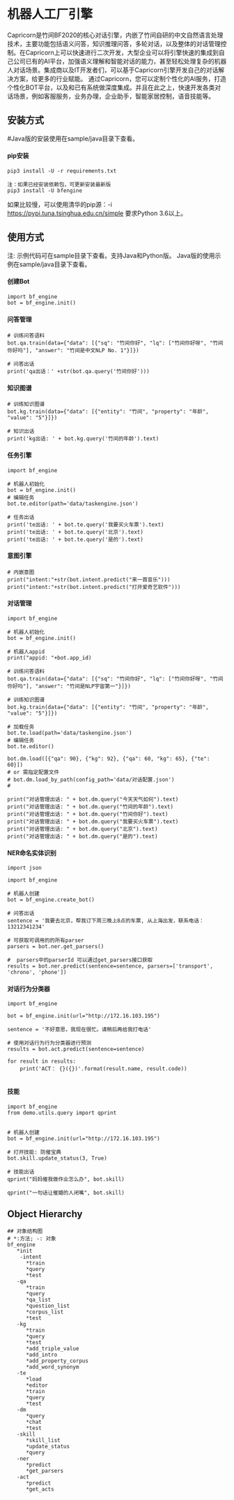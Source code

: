 # 机器人工厂引擎
Capricorn是竹间BF2020的核心对话引擎，内嵌了竹间自研的中文自然语言处理技术，主要功能包括语义问答，知识推理问答，多轮对话，以及整体的对话管理控制。在Capricorn上可以快速进行二次开发，大型企业可以将引擎快速的集成到自己公司已有的AI平台，加强语义理解和智能对话的能力，甚至轻松处理复杂的机器人对话场景。集成商以及IT开发者们，可以基于Capricorn引擎开发自己的对话解决方案，给更多的行业赋能。
通过Capricorn，您可以定制个性化的AI服务，打造个性化BOT平台，以及和已有系统做深度集成。并且在此之上，快速开发各类对话场景，例如客服服务，业务办理，企业助手，智能家居控制，语音技能等。

## 安装方式
#Java版的安装使用在sample/java目录下查看。
#### pip安装
```shell
pip3 install -U -r requirements.txt

注：如果已经安装依赖包，可更新安装最新版 
pip3 install -U bfengine

```
如果比较慢，可以使用清华的pip源：-i https://pypi.tuna.tsinghua.edu.cn/simple
要求Python 3.6以上。

## 使用方式
注: 示例代码可在sample目录下查看。支持Java和Python版。 Java版的使用示例在sample/java目录下查看。
####  创建Bot

```
import bf_engine
bot = bf_engine.init()
```

#### 问答管理
```
# 训练问答语料
bot.qa.train(data={"data": [{"sq": "竹间你好", "lq": ["竹间你好呀", "竹间你好吗"], "answer": "竹间是中文NLP No. 1"}]})

# 问答出话
print('qa出话：' +str(bot.qa.query('竹间你好')))
```

#### 知识图谱
```
# 训练知识图谱
bot.kg.train(data={"data": [{"entity": "竹间", "property": "年龄", "value": "5"}]})

# 知识出话
print('kg出话: ' + bot.kg.query('竹间的年龄').text)
```

#### 任务引擎

```
import bf_engine

# 机器人初始化
bot = bf_engine.init()
# 编辑任务
bot.te.editor(path='data/taskengine.json')

# 任务出话
print('te出话: ' + bot.te.query('我要买火车票').text)
print('te出话: ' + bot.te.query('北京').text)
print('te出话: ' + bot.te.query('是的').text)
```

#### 意图引擎

```
# 内嵌意图
print("intent:"+str(bot.intent.predict("来一首音乐")))
print("intent:"+str(bot.intent.predict("打开爱奇艺软件")))
```
#### 对话管理
```
import bf_engine

# 机器人初始化
bot = bf_engine.init()

# 机器人appid
print("appid: "+bot.app_id)

# 训练问答语料
bot.qa.train(data={"data": [{"sq": "竹间你好", "lq": ["竹间你好呀", "竹间你好吗"], "answer": "竹间是NLP宇宙第一"}]})

# 训练知识图谱
bot.kg.train(data={"data": [{"entity": "竹间", "property": "年龄", "value": "5"}]})

# 加载任务
bot.te.load(path='data/taskengine.json')
# 编辑任务
bot.te.editor()

bot.dm.load([{"qa": 90}, {"kg": 92}, {"qa": 60, "kg": 65}, {"te": 60}])
# or 需指定配置文件
# bot.dm.load_by_path(config_path='data/对话配置.json')
#

print("对话管理出话: " + bot.dm.query("今天天气如何").text)
print("对话管理出话: " + bot.dm.query("竹间的年龄").text)
print("对话管理出话: " + bot.dm.query("竹间你好").text)
print("对话管理出话: " + bot.dm.query("我要买火车票").text)
print("对话管理出话: " + bot.dm.query("北京").text)
print("对话管理出话: " + bot.dm.query("是的").text)

```

#### NER命名实体识别
```
import json

import bf_engine

# 机器人创建
bot = bf_engine.create_bot()

# 问答出话
sentence = '我要去北京，帮我订下周三晚上8点的车票, 从上海出发，联系电话：13212341234'

# 可获取可调用的的所有parser
parsers = bot.ner.get_parsers()

#  parsers中的parserId 可以通过get_parsers接口获取
results = bot.ner.predict(sentence=sentence, parsers=['transport', 'chrono', 'phone'])
```
#### 对话行为分类器

```
import bf_engine

bot = bf_engine.init(url="http://172.16.103.195")

sentence = '不好意思，我现在很忙。请稍后再给我打电话'

# 使用对话行为行为分类器进行预测
results = bot.act.predict(sentence=sentence)

for result in results:
    print('ACT： {}({})'.format(result.name, result.code))


```

#### 技能
```
import bf_engine
from demo.utils.query import qprint


# 机器人创建
bot = bf_engine.init(url="http://172.16.103.195")

# 打开技能: 防催宝典
bot.skill.update_status(3, True)

# 技能出话
qprint("妈妈催我做作业怎么办", bot.skill)

qprint("一句话让催婚的人闭嘴", bot.skill)

```

## Object Hierarchy

```
## 对象结构图
# *:方法; -: 对象
bf_engine
   *init
    -intent
      *train
      *query
      *test
   -qa
      *train
      *query
      *qa_list
      *question_list
      *corpus_list
      *test
   -kg
      *train
      *query
      *test
      *add_triple_value
      *add_intro
      *add_property_corpus
      *add_word_synonym
   -te
      *load
      *editor
      *train
      *query
      *test
   -dm
      *query
      *chat
      *test
   -skill
      *skill_list
      *update_status
      *query
   -ner
      *predict
      *get_parsers
   -act
      *predict
      *get_acts
```

